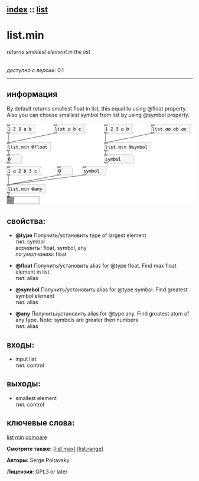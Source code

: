 [index](index.html) :: [list](category_list.html)
---

# list.min

###### returns smallest element in the list

*доступно с версии:* 0.1

---


## информация
By default returns smallest float in list, this equal to using @float property. Also you can choose smallest symbol from list by using @symbol property.


[![example](../examples/img/list.min.jpg)](../examples/pd/list.min.pd)







## свойства:

* **@type** 
Получить/установить type of largest element<br>
_тип:_ symbol<br>
_варианты:_ float, symbol, any<br>
_по умолчанию:_ float<br>

* **@float** 
Получить/установить alias for @type float. Find max float element in list<br>
_тип:_ alias<br>

* **@symbol** 
Получить/установить alias for @type symbol. Find greatest symbol element<br>
_тип:_ alias<br>

* **@any** 
Получить/установить alias for @type any. Find greatest atom of any type. Note: symbols are greater
then numbers<br>
_тип:_ alias<br>



## входы:

* input list<br>
_тип:_ control



## выходы:

* smallest element<br>
_тип:_ control



## ключевые слова:

[list](keywords/list.html)
[min](keywords/min.html)
[compare](keywords/compare.html)



**Смотрите также:**
[\[list.max\]](list.max.html)
[\[list.range\]](list.range.html)




**Авторы:** Serge Poltavsky




**Лицензия:** GPL3 or later






